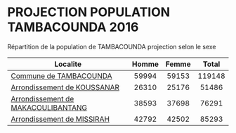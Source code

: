 # PROJECTION POPULATION TAMBACOUNDA 2016
	
Répartition de la population de TAMBACOUNDA projection selon le sexe
	
| Localite  | Homme | Femme | Total |
| --------- |:-----:|:-----:|:-----:|
| [Commune de TAMBACOUNDA](TAMBACOUNDA) | 59994 | 59153 | 119148 |
| [Arrondissement de KOUSSANAR](KOUSSANAR) | 26310 | 25176 | 51486 |
| [Arrondissement de MAKACOULIBANTANG](MAKACOULIBANTANG) | 38593 | 37698 | 76291 |
| [Arrondissement de MISSIRAH](MISSIRAH) | 42792 | 42502 | 85293 |
